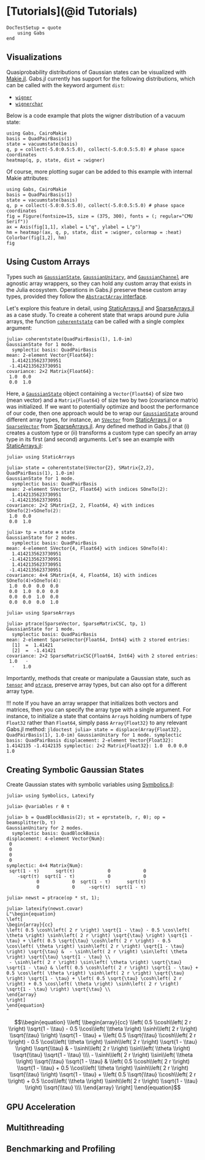 # [Tutorials](@id Tutorials)

```@meta
DocTestSetup = quote
    using Gabs
end
```

## Visualizations

Quasiprobability distributions of Gaussian states can be visualized with [Makie.jl](https://github.com/MakieOrg/Makie.jl). Gabs.jl
currently has support for the following distributions, which can be called with the keyword argument `dist`:
- [`wigner`](@ref)
- [`wignerchar`](@ref)

Below is a code example that plots the wigner distribution of a vacuum state:
```@example
using Gabs, CairoMakie
basis = QuadPairBasis(1)
state = vacuumstate(basis)
q, p = collect(-5.0:0.5:5.0), collect(-5.0:0.5:5.0) # phase space coordinates
heatmap(q, p, state, dist = :wigner)
```
Of course, more plotting sugar can be added to this example with internal Makie attributes:
```@example
using Gabs, CairoMakie
basis = QuadPairBasis(1)
state = vacuumstate(basis)
q, p = collect(-5.0:0.5:5.0), collect(-5.0:0.5:5.0) # phase space coordinates
fig = Figure(fontsize=15, size = (375, 300), fonts = (; regular="CMU Serif"))
ax = Axis(fig[1,1], xlabel = L"q", ylabel = L"p")
hm = heatmap!(ax, q, p, state, dist = :wigner, colormap = :heat)
Colorbar(fig[1,2], hm)
fig
```
## Using Custom Arrays

Types such as [`GaussianState`](@ref), [`GaussianUnitary`](@ref), and
[`GaussianChannel`](@ref) are agnostic array wrappers, so they can hold any custom array that exists
in the Julia ecosystem. Operations in Gabs.jl preserve these custom array types, provided they
follow the [`AbstractArray` interface](https://docs.julialang.org/en/v1/manual/interfaces/#man-interface-array).

Let's explore this feature in detail, using [StaticArrays.jl](https://github.com/JuliaArrays/StaticArrays.jl) and [SparseArrays.jl](https://github.com/JuliaSparse/SparseArrays.jl) as a case study. To create a coherent state that wraps around pure Julia arrays, the function
[`coherentstate`](@ref) can be called with a single complex argument:
```jldoctest
julia> coherentstate(QuadPairBasis(1), 1.0-im)
GaussianState for 1 mode.
  symplectic basis: QuadPairBasis
mean: 2-element Vector{Float64}:
  1.4142135623730951
 -1.4142135623730951
covariance: 2×2 Matrix{Float64}:
 1.0  0.0
 0.0  1.0
```
Here, a [`GaussianState`](@ref) object containing a `Vector{Float64}` of size two (mean vector)
and a `Matrix{Float64}` of size two by two (covariance matrix) was initialized. If we want to potentially optimize and boost the performance of our code,
then one approach would be to wrap our [`GaussianState`](@ref) around different array types, for instance, an [`SVector`](https://juliaarrays.github.io/StaticArrays.jl/stable/api/#StaticArraysCore.SVector) from [StaticArrays.jl](https://github.com/JuliaArrays/StaticArrays.jl) or a [`SparseVector`](https://docs.julialang.org/en/v1/stdlib/SparseArrays/#SparseArrays.SparseVector) from [SparseArrays.jl](https://github.com/JuliaSparse/SparseArrays.jl). Any defined method in Gabs.jl that (i) creates a custom type or (ii) transforms a custom type
can specify an array type in its first (and second) arguments. Let's see an example with [StaticArrays.jl](https://github.com/JuliaArrays/StaticArrays.jl):
```jldoctest
julia> using StaticArrays

julia> state = coherentstate(SVector{2}, SMatrix{2,2}, QuadPairBasis(1), 1.0-im)
GaussianState for 1 mode.
  symplectic basis: QuadPairBasis
mean: 2-element SVector{2, Float64} with indices SOneTo(2):
  1.4142135623730951
 -1.4142135623730951
covariance: 2×2 SMatrix{2, 2, Float64, 4} with indices SOneTo(2)×SOneTo(2):
 1.0  0.0
 0.0  1.0

julia> tp = state ⊗ state
GaussianState for 2 modes.
  symplectic basis: QuadPairBasis
mean: 4-element SVector{4, Float64} with indices SOneTo(4):
  1.4142135623730951
 -1.4142135623730951
  1.4142135623730951
 -1.4142135623730951
covariance: 4×4 SMatrix{4, 4, Float64, 16} with indices SOneTo(4)×SOneTo(4):
 1.0  0.0  0.0  0.0
 0.0  1.0  0.0  0.0
 0.0  0.0  1.0  0.0
 0.0  0.0  0.0  1.0

julia> using SparseArrays

julia> ptrace(SparseVector, SparseMatrixCSC, tp, 1)
GaussianState for 1 mode.
  symplectic basis: QuadPairBasis
mean: 2-element SparseVector{Float64, Int64} with 2 stored entries:
  [1]  =  1.41421
  [2]  =  -1.41421
covariance: 2×2 SparseMatrixCSC{Float64, Int64} with 2 stored entries:
 1.0   ⋅ 
  ⋅   1.0
```
Importantly, methods that create or manipulate a Gaussian state, such as [`tensor`](@ref) and [`ptrace`](@ref), preserve array types, but can also opt for a different array type.

!!! note
    If you have an array wrapper that initializes both vectors
    and matrices, then you can specify the array type with a single argument. For instance, to initialize a state that contains `Array`s holding numbers of type `Float32` rather
    than `Float64`, simply pass `Array{Float32}` to any relevant Gabs.jl method:
    ```jldoctest
    julia> state = displace(Array{Float32}, QuadPairBasis(1), 1.0-im)
    GaussianUnitary for 1 mode.
      symplectic basis: QuadPairBasis
    displacement: 2-element Vector{Float32}:
      1.4142135
     -1.4142135
    symplectic: 2×2 Matrix{Float32}:
     1.0  0.0
     0.0  1.0
    ```

## Creating Symbolic Gaussian States

Create Gaussian states with symbolic variables using [Symbolics.jl](https://github.com/JuliaSymbolics/Symbolics.jl):

```jldoctest
julia> using Symbolics, Latexify

julia> @variables r θ τ

julia> b = QuadBlockBasis(2); st = eprstate(b, r, θ); op = beamsplitter(b, τ)
GaussianUnitary for 2 modes.
  symplectic basis: QuadBlockBasis
displacement: 4-element Vector{Num}:
 0
 0
 0
 0
symplectic: 4×4 Matrix{Num}:
 sqrt(1 - τ)      sqrt(τ)            0            0
    -sqrt(τ)  sqrt(1 - τ)            0            0
           0            0  sqrt(1 - τ)      sqrt(τ)
           0            0     -sqrt(τ)  sqrt(1 - τ)

julia> newst = ptrace(op * st, 1);

julia> latexify(newst.covar)
L"\begin{equation}
\left[
\begin{array}{cc}
\left( 0.5 \cosh\left( 2 r \right) \sqrt{1 - \tau} - 0.5 \cos\left( \theta \right) \sinh\left( 2 r \right) \sqrt{\tau} \right) \sqrt{1 - \tau} + \left( 0.5 \sqrt{\tau} \cosh\left( 2 r \right) - 0.5 \cos\left( \theta \right) \sinh\left( 2 r \right) \sqrt{1 - \tau} \right) \sqrt{\tau} &  - \sinh\left( 2 r \right) \sin\left( \theta \right) \sqrt{\tau} \sqrt{1 - \tau} \\
 - \sinh\left( 2 r \right) \sin\left( \theta \right) \sqrt{\tau} \sqrt{1 - \tau} & \left( 0.5 \cosh\left( 2 r \right) \sqrt{1 - \tau} + 0.5 \cos\left( \theta \right) \sinh\left( 2 r \right) \sqrt{\tau} \right) \sqrt{1 - \tau} + \left( 0.5 \sqrt{\tau} \cosh\left( 2 r \right) + 0.5 \cos\left( \theta \right) \sinh\left( 2 r \right) \sqrt{1 - \tau} \right) \sqrt{\tau} \\
\end{array}
\right]
\end{equation}
"
```

```math
\\begin{equation}
\\left[
\\begin{array}{cc}
\\left( 0.5 \\cosh\\left( 2 r \\right) \\sqrt{1 - \\tau} - 0.5 \\cos\\left( \\theta \\right) \\sinh\\left( 2 r \\right) \\sqrt{\\tau} \\right) \\sqrt{1 - \\tau} + \\left( 0.5 \\sqrt{\\tau} \\cosh\\left( 2 r \\right) - 0.5 \\cos\\left( \\theta \\right) \\sinh\\left( 2 r \\right) \\sqrt{1 - \\tau} \\right) \\sqrt{\\tau} &  - \\sinh\\left( 2 r \\right) \\sin\\left( \\theta \\right) \\sqrt{\\tau} \\sqrt{1 - \\tau} \\\\
 - \\sinh\\left( 2 r \\right) \\sin\\left( \\theta \\right) \\sqrt{\\tau} \\sqrt{1 - \\tau} & \\left( 0.5 \\cosh\\left( 2 r \\right) \\sqrt{1 - \\tau} + 0.5 \\cos\\left( \\theta \\right) \\sinh\\left( 2 r \\right) \\sqrt{\\tau} \\right) \\sqrt{1 - \\tau} + \\left( 0.5 \\sqrt{\\tau} \\cosh\\left( 2 r \\right) + 0.5 \\cos\\left( \\theta \\right) \\sinh\\left( 2 r \\right) \\sqrt{1 - \\tau} \\right) \\sqrt{\\tau} \\\\
\\end{array}
\\right]
\\end{equation}
```

## GPU Acceleration

## Multithreading

## Benchmarking and Profiling


